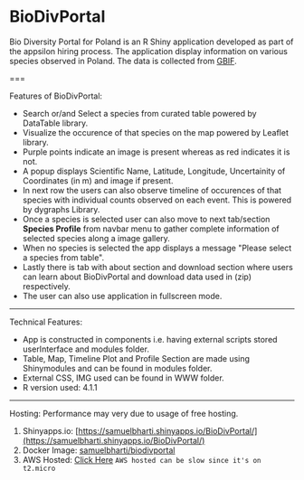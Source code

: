 # BioDivPortal
Bio Diversity Portal for Poland is an R Shiny application developed as part of the appsilon hiring process. The application display information on various species observed in Poland. The data is collected from [GBIF](https://www.gbif.org/).

===

Features of BioDivPortal:

* Search or/and Select a species from curated table powered by DataTable library.
* Visualize the occurence of that species on the map powered by Leaflet library. 
* Purple points indicate an image is present whereas as red indicates it is not.
* A popup displays Scientific Name, Latitude, Longitude, Uncertainity of Coordinates (in m) and image if present.
* In next row the users can also observe timeline of occurences of that species with individual counts observed on each event. This is powered by dygraphs Library.
* Once a species is selected user can also move to next tab/section **Species Profile** from navbar menu to gather complete information of selected species along a image gallery.
* When no species is selected the app displays a message "Please select a species from table".
* Lastly there is tab with about section and download section where users can learn about BioDivPortal and download data used in (zip) respectively.
* The user can also use application in fullscreen mode. 

---

Technical Features:

* App is constructed in components i.e. having external scripts stored userInterface and modules folder. 
* Table, Map, Timeline Plot and Profile Section are made using Shinymodules and can be found in modules folder.
* External CSS, IMG used can be found in WWW folder.
* R version used: 4.1.1

---

Hosting:
Performance may very due to usage of free hosting. 

1. Shinyapps.io: [https://samuelbharti.shinyapps.io/BioDivPortal/](https://samuelbharti.shinyapps.io/BioDivPortal/)
2. Docker Image: [samuelbharti/biodivportal](https://hub.docker.com/repository/docker/samuelbharti/biodivportal) 
3. AWS Hosted: [Click Here](http://ec2-3-14-152-196.us-east-2.compute.amazonaws.com/)
   `AWS hosted can be slow since it's on t2.micro`

